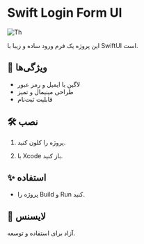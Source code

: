# Swift Login Form UI

![Th](https://github.com/user-attachments/assets/66ef590a-589f-414d-9b69-5fd89024a89d)

این پروژه یک فرم ورود ساده و زیبا با SwiftUI است.

## 📱 ویژگی‌ها

- لاگین با ایمیل و رمز عبور
- طراحی مینیمال و تمیز
- قابلیت ثبت‌نام

## 🛠 نصب

1. پروژه را کلون کنید.

2. با Xcode باز کنید.

## ✨ استفاده

- پروژه را Build و Run کنید.

## 🙏 لایسنس

آزاد برای استفاده و توسعه.
